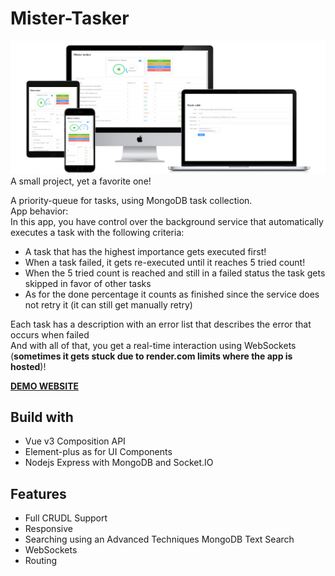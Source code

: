 # Mister-Tasker
![all-devices-black (1)](frontend/src/assets/all-devices-black.png)
A small project, yet a favorite one!

A priority-queue for tasks, using MongoDB task collection.  
App behavior:  
In this app, you have control over the background service that automatically executes a task with the following criteria:  

- A task that has the highest importance gets executed first!
- When a task failed, it gets re-executed until it reaches 5 tried count!
- When the 5 tried count is reached and still in a failed status the task gets skipped in favor of other tasks
- As for the done percentage it counts as finished since the service does not retry it (it can still get manually retry)

Each task has a description with an error list that describes the error that occurs when failed  
And with all of that, you get a real-time interaction using WebSockets (**sometimes it gets stuck due to render.com limits where the app is hosted**)!  

**[DEMO WEBSITE](https://mister-tasker-8ecc.onrender.com/)**

## Build with

- Vue v3 Composition API
- Element-plus as for UI Components
- Nodejs Express with MongoDB and Socket.IO

## Features

- Full CRUDL Support
- Responsive
- Searching using an Advanced Techniques MongoDB Text Search
- WebSockets
- Routing